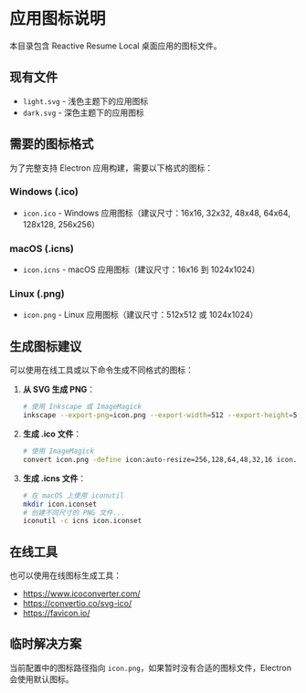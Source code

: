 # 应用图标说明

本目录包含 Reactive Resume Local 桌面应用的图标文件。

## 现有文件
- `light.svg` - 浅色主题下的应用图标
- `dark.svg` - 深色主题下的应用图标

## 需要的图标格式

为了完整支持 Electron 应用构建，需要以下格式的图标：

### Windows (.ico)
- `icon.ico` - Windows 应用图标（建议尺寸：16x16, 32x32, 48x48, 64x64, 128x128, 256x256）

### macOS (.icns) 
- `icon.icns` - macOS 应用图标（建议尺寸：16x16 到 1024x1024）

### Linux (.png)
- `icon.png` - Linux 应用图标（建议尺寸：512x512 或 1024x1024）

## 生成图标建议

可以使用在线工具或以下命令生成不同格式的图标：

1. **从 SVG 生成 PNG**：
   ```bash
   # 使用 Inkscape 或 ImageMagick
   inkscape --export-png=icon.png --export-width=512 --export-height=512 light.svg
   ```

2. **生成 .ico 文件**：
   ```bash
   # 使用 ImageMagick
   convert icon.png -define icon:auto-resize=256,128,64,48,32,16 icon.ico
   ```

3. **生成 .icns 文件**：
   ```bash
   # 在 macOS 上使用 iconutil
   mkdir icon.iconset
   # 创建不同尺寸的 PNG 文件...
   iconutil -c icns icon.iconset
   ```

## 在线工具

也可以使用在线图标生成工具：
- https://www.icoconverter.com/
- https://convertio.co/svg-ico/
- https://favicon.io/

## 临时解决方案

当前配置中的图标路径指向 `icon.png`，如果暂时没有合适的图标文件，Electron 会使用默认图标。 